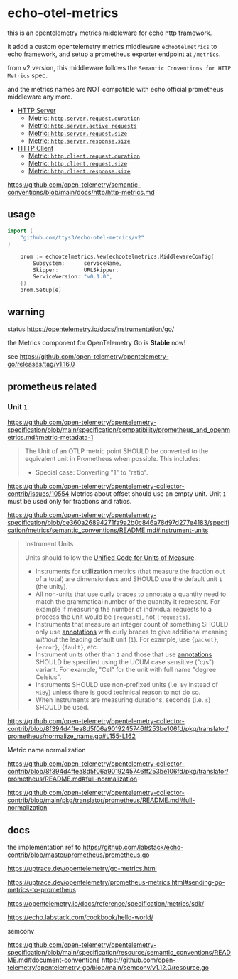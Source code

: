 # echo-otel-metrics

this is an opentelemetry metrics middleware for echo http framework.

it addd a custom opentelemetry metrics middleware `echootelmetrics` to echo framework, and setup a prometheus exporter endpoint at `/metrics`.

from v2 version, this middleware follows the `Semantic Conventions for HTTP Metrics` spec.

and the metrics names are NOT compatible with echo official prometheus middleware any more.

- [HTTP Server](#http-server)
    * [Metric: `http.server.request.duration`](https://github.com/open-telemetry/semantic-conventions/blob/main/docs/http/http-metrics.md#metric-httpserverrequestduration)
    * [Metric: `http.server.active_requests`](https://github.com/open-telemetry/semantic-conventions/blob/main/docs/http/http-metrics.md#metric-httpserveractive_requests)
    * [Metric: `http.server.request.size`](https://github.com/open-telemetry/semantic-conventions/blob/main/docs/http/http-metrics.md#metric-httpserverrequestsize)
    * [Metric: `http.server.response.size`](https://github.com/open-telemetry/semantic-conventions/blob/main/docs/http/http-metrics.md#metric-httpserverresponsesize)
- [HTTP Client](#http-client)
    * [Metric: `http.client.request.duration`](https://github.com/open-telemetry/semantic-conventions/blob/main/docs/http/http-metrics.md#metric-httpclientrequestduration)
    * [Metric: `http.client.request.size`](https://github.com/open-telemetry/semantic-conventions/blob/main/docs/http/http-metrics.md#metric-httpclientrequestsize)
    * [Metric: `http.client.response.size`](https://github.com/open-telemetry/semantic-conventions/blob/main/docs/http/http-metrics.md#metric-httpclientresponsesize)

https://github.com/open-telemetry/semantic-conventions/blob/main/docs/http/http-metrics.md

## usage

```go
import (
    "github.com/ttys3/echo-otel-metrics/v2"
)

	prom := echootelmetrics.New(echootelmetrics.MiddlewareConfig{
		Subsystem:      serviceName,
		Skipper:        URLSkipper,
		ServiceVersion: "v0.1.0",
	})
	prom.Setup(e)
```

## warning

status https://opentelemetry.io/docs/instrumentation/go/

the Metrics component for OpenTelemetry Go is **Stable** now!

see https://github.com/open-telemetry/opentelemetry-go/releases/tag/v1.16.0

## prometheus related

### Unit `1`

https://github.com/open-telemetry/opentelemetry-specification/blob/main/specification/compatibility/prometheus_and_openmetrics.md#metric-metadata-1

> The Unit of an OTLP metric point SHOULD be converted to the equivalent unit in Prometheus when possible. This includes:
> * Special case: Converting "1" to "ratio".

https://github.com/open-telemetry/opentelemetry-collector-contrib/issues/10554
Metrics about offset should use an empty unit.
Unit `1` must be used only for fractions and ratios.

https://github.com/open-telemetry/opentelemetry-specification/blob/ce360a26894271fa9a2b0c846a78d97d277e4183/specification/metrics/semantic_conventions/README.md#instrument-units

> Instrument Units
> 
> Units should follow the
> [Unified Code for Units of Measure](http://unitsofmeasure.org/ucum.html).
> 
> - Instruments for **utilization** metrics (that measure the fraction out of a
>   total) are dimensionless and SHOULD use the default unit `1` (the unity).
> - All non-units that use curly braces to annotate a quantity need to match the
>   grammatical number of the quantity it represent. For example if measuring the
>   number of individual requests to a process the unit would be `{request}`, not
>   `{requests}`.
> - Instruments that measure an integer count of something SHOULD only use
>   [annotations](https://ucum.org/ucum.html#para-curly) with curly braces to
>   give additional meaning *without* the leading default unit (`1`). For example,
>   use `{packet}`, `{error}`, `{fault}`, etc.
> - Instrument units other than `1` and those that use
>   [annotations](https://ucum.org/ucum.html#para-curly) SHOULD be specified using
>   the UCUM case sensitive ("c/s") variant.
>   For example, "Cel" for the unit with full name "degree Celsius".
> - Instruments SHOULD use non-prefixed units (i.e. `By` instead of `MiBy`)
>   unless there is good technical reason to not do so.
> - When instruments are measuring durations, seconds (i.e. `s`) SHOULD be used.
>

https://github.com/open-telemetry/opentelemetry-collector-contrib/blob/8f394d4ffea8d5f06a9019245746ff253be106fd/pkg/translator/prometheus/normalize_name.go#L155-L162

Metric name normalization

https://github.com/open-telemetry/opentelemetry-collector-contrib/blob/8f394d4ffea8d5f06a9019245746ff253be106fd/pkg/translator/prometheus/README.md#full-normalization

https://github.com/open-telemetry/opentelemetry-collector-contrib/blob/main/pkg/translator/prometheus/README.md#full-normalization

## docs

the implementation ref to https://github.com/labstack/echo-contrib/blob/master/prometheus/prometheus.go

https://uptrace.dev/opentelemetry/go-metrics.html

https://uptrace.dev/opentelemetry/prometheus-metrics.html#sending-go-metrics-to-prometheus

https://opentelemetry.io/docs/reference/specification/metrics/sdk/

https://echo.labstack.com/cookbook/hello-world/

semconv

https://github.com/open-telemetry/opentelemetry-specification/blob/main/specification/resource/semantic_conventions/README.md#document-conventions
https://github.com/open-telemetry/opentelemetry-go/blob/main/semconv/v1.12.0/resource.go
